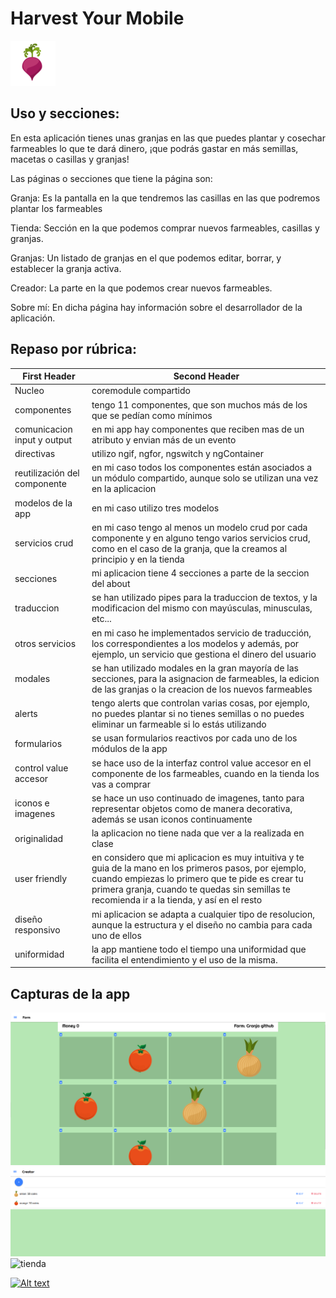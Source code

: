 ﻿# Harvest Your Mobile
 ![logo](https://github.com/AleCueto/imagenes/blob/master/favicon2.png)
 
 ## Uso y secciones:
 En esta aplicación tienes unas granjas en las que puedes plantar y cosechar farmeables lo que te dará dinero, ¡que podrás gastar en más semillas, macetas o casillas y granjas!
 
 Las páginas o secciones que tiene la página son:
 
 Granja: Es la pantalla en la que tendremos las casillas en las que podremos plantar los farmeables
 
 Tienda: Sección en la que podemos comprar nuevos farmeables, casillas y granjas.
 
 Granjas: Un listado de granjas en el que podemos editar, borrar, y establecer la granja activa.
 
 Creador: La parte en la que podemos crear nuevos farmeables.
 
 Sobre mí: En dicha página hay información sobre el desarrollador de la aplicación.
 

 
 
  ## Repaso por rúbrica:
 
| First Header  | Second Header |
| ------------- | ------------- |
| Nucleo  | coremodule compartido  |
| componentes  | tengo 11 componentes, que son muchos más de los que se pedían como mínimos  |
| comunicacion input y output  | en mi app hay componentes que reciben mas de un atributo y envian más de un evento  |
| directivas  | utilizo ngif, ngfor, ngswitch y ngContainer  |
| reutilización del componente  | en mi caso todos los componentes están asociados a un módulo compartido, aunque solo se utilizan una vez en la aplicacion  |
| modelos de la app  | en mi caso utilizo tres modelos  |
| servicios crud  | en mi caso tengo al menos un modelo crud por cada componente y en alguno tengo varios servicios crud, como en el caso de la granja, que la creamos al principio y en la tienda    |
| secciones  | mi aplicacion tiene 4 secciones a parte de la seccion del about  |
| traduccion  | se han utilizado pipes para la traduccion de textos, y la modificacion del mismo con mayúsculas, minusculas, etc...  |
| otros servicios  | en mi caso he implementados servicio de traducción, los correspondientes a los modelos y además, por ejemplo, un servicio que gestiona el dinero del usuario  |
| modales  | se han utilizado modales en  la gran mayoría de las secciones, para la asignacion de farmeables, la edicion de las granjas o la creacion de los nuevos farmeables  |
| alerts  | tengo alerts que controlan varias cosas, por ejemplo, no puedes plantar si no tienes semillas o no puedes eliminar un farmeable si lo estás utilizando  |
| formularios  | se usan formularios reactivos por cada uno de los módulos de la app  |
| control value accesor  | se hace uso de la interfaz control value accesor en el componente de los farmeables, cuando en la tienda los vas a comprar  |
| iconos e imagenes  | se hace un uso continuado de imagenes, tanto para representar objetos como de manera decorativa, además se usan iconos continuamente  |
| originalidad  | la aplicacion no tiene nada que ver a la realizada en clase   |
| user friendly  | en considero que mi aplicacion es muy intuitiva y te guia de la mano en los primeros pasos, por ejemplo, cuando empiezas lo primero que te pide es crear tu primera granja, cuando te quedas sin semillas te recomienda ir a la tienda, y así en el resto  |
| diseño responsivo  | mi aplicacion se adapta a cualquier tipo de resolucion, aunque la estructura y el diseño no cambia para cada uno de ellos  |
| uniformidad  | la app mantiene todo el tiempo una uniformidad que facilita el entendimiento y el uso de la misma.  |
 
 
 ## Capturas de la app
 
 ![granja](https://github.com/AleCueto/imagenes/blob/master/screenshots/captura-granja.PNG)
 ![farmeable](https://github.com/AleCueto/imagenes/blob/master/screenshots/captura-farmeables.PNG)
 ![tienda]([https://github.com/AleCueto/imagenes/blob/master/favicon2.png](https://github.com/AleCueto/imagenes/blob/master/screenshots/captura-tienda1.PNG))


[![Alt text](https://img.youtube.com/vi/DSB2tnbzK5A/0.jpg)](https://www.youtube.com/watch?v=DSB2tnbzK5A)
